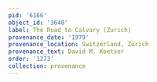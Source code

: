 ```yaml
---
pid: '6166'
object_id: '3640'
label: The Road to Calvary (Zurich)
provenance_date: '1979'
provenance_location: Switzerland, Zürich
provenance_text: David M. Koetser
order: '1273'
collection: provenance
---
```

